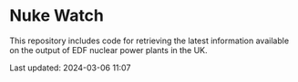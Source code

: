 # Nuke Watch

This repository includes code for retrieving the latest information available on the output of EDF nuclear power plants in the UK.

Last updated: 2024-03-06 11:07